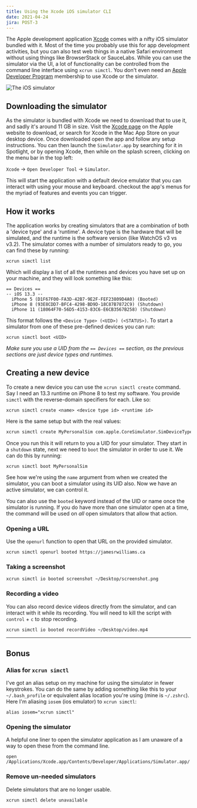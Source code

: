 ```yaml
---
title: Using the Xcode iOS simulator CLI
date: 2021-04-24
jira: POST-3
---
```


The Apple development application [Xcode](https://developer.apple.com/xcode/) comes with a nifty iOS simulator bundled with it. Most of the time you probably use this for app development activities, but you can also test web things in a native Safari environment without using things like BrowserStack or SauceLabs. While you can use the simulator via the UI, a lot of functionality can be controlled from the command line interface using `xcrun simctl`. You don't even need an [Apple Developer Program](https://developer.apple.com/programs/) membership to use Xcode or the simulator.

![The iOS simulator](../images/ios-simulator.png)

## Downloading the simulator

As the simulator is bundled with Xcode we need to download that to use it, and sadly it's around 11 GB in size. Visit the [Xcode page](https://developer.apple.com/xcode/) on the Apple website to download, or search for Xcode in the Mac App Store on your desktop device. Once downloaded open the app and follow any setup instructions. You can then launch the `Simulator.app` by searching for it in Spotlight, or by opening Xcode, then while on the splash screen, clicking on the menu bar in the top left:

`Xcode` &#8594; `Open Developer Tool` &#8594; `Simulator`.

This will start the application with a default device emulator that you can interact with using your mouse and keyboard. checkout the app's menus for the myriad of features and events you can trigger. 

## How it works

The application works by creating simulators that are a combination of both a 'device type' and a 'runtime'. A device type is the hardware that will be simulated, and the runtime is the software version (like WatchOS v3 vs v3.2). The simulator comes with a number of simulators ready to go, you can find these by running:

```
xcrun simctl list
```

Which will display a list of all the runtimes and devices you have set up on your machine, and they will look something like this:

```
== Devices ==
-- iOS 13.3 --
  iPhone 5 (D1F67F00-FA3D-42B7-9E2F-FEF23809D4A0) (Booted)
  iPhone 8 (93E8CDD7-BFC4-4298-BD9D-18C87B7872C9) (Shutdown)
  iPhone 11 (18064F70-56D5-4153-83C6-E6CB3567B258) (Shutdown) 
```

This format follows the `<Device Type> (<UID>) (<STATUS>)`. To start a simulator from one of these pre-defined devices you can run: 
```
xcrun simctl boot <UID>
```

*Make sure you use a UID from the `== Devices ==` section, as the previous sections are just device types and runtimes.*

## Creating a new device

To create a new device you can use the `xcrun simctl create` command. Say I need an 13.3 runtime on iPhone 8 to test my software. You provide `simctl` with the reverse-domain specifiers for each. Like so:

```shell-session
xcrun simctl create <name> <device type id> <runtime id>
```

Here is the same setup but with the real values:

```bash
xcrun simctl create MyPersonalSim com.apple.CoreSimulator.SimDeviceType.iPhone-8 com.apple.CoreSimulator.SimRuntime.iOS-13-3
```

Once you run this it will return to you a UID for your simulator. They start in a `shutdown` state, next we need to `boot` the simulator in order to use it. We can do this by running: 

```shell
xcrun simctl boot MyPersonalSim
```

See how we're using the `name` argument from when we created the simulator, you can boot a simulator using its UID also. Now we have an active simulator, we can control it. 

You can also use the `booted` keyword instead of the UID or name once the simulator is running. If you do have more than one simulator open at a time, the command will be used on *all* open simulators that allow that action.

### Opening a URL

Use the `openurl` function to open that URL on the provided simulator.

```shell
xcrun simctl openurl booted https://jamesrwilliams.ca
```

### Taking a screenshot

```shell
xcrun simctl io booted screenshot ~/Desktop/screenshot.png
```

### Recording a video

You can also record device videos directly from the simulator, and can interact with it while its recording. You will need to kill the script with `control` + `c` to stop recording.

```bash
xcrun simctl io booted recordVideo ~/Desktop/video.mp4
```

---

## Bonus

### Alias for `xcrun simctl`

I've got an alias setup on my machine for using the simulator in fewer keystrokes. You can do the same by adding something like this to your `~/.bash_profile` or equivalent alias location you're using (mine is `~/.zshrc`). Here I'm aliasing `iosem` (ios emulator) to `xcrun simctl`:

```shell
alias iosem="xcrun simctl"
```

### Opening the simulator

A helpful one liner to open the simulator application as I am unaware of a way to open these from the command line.

```shell
open /Applications/Xcode.app/Contents/Developer/Applications/Simulator.app/
```

### Remove un-needed simulators

Delete simulators that are no longer usable.

```bash
xcrun simctl delete unavailable
```
